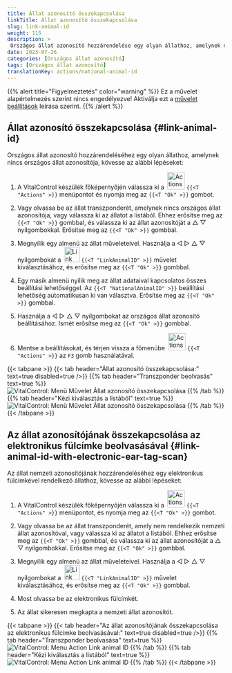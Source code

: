 ```yaml
---
title: Állat azonosító összekapcsolása
linkTitle: Állat azonosító összekapcsolása
slug: link-animal-id
weight: 115
description: >
 Országos állat azonosító hozzárendelése egy olyan állathoz, amelynek nincs országos állat azonosítója
date: 2023-07-26
categories: [Országos állat azonosító]
tags: [Országos állat azonosító]
translationKey: actions/national-animal-id
---
```

{{% alert title="Figyelmeztetés" color="warning" %}}
Ez a művelet alapértelmezés szerint nincs engedélyezve! Aktiválja ezt a [művelet beállítások](../setting/) leírása szerint.
{{% /alert %}}

## Állat azonosító összekapcsolása {#link-animal-id}
 
Országos állat azonosító hozzárendeléséhez egy olyan állathoz, amelynek nincs országos állat azonosítója, kövesse az alábbi lépéseket:

1. A VitalControl készülék főképernyőjén válassza ki a &nbsp;<img src="/icons/actions.svg" width="40" align="bottom" alt="Actions" /> `{{<T "Actions" >}}` menüpontot és nyomja meg az `{{<T "Ok" >}}` gombot.

2. Vagy olvassa be az állat transzponderét, amelynek nincs országos állat azonosítója, vagy válassza ki az állatot a listából. Ehhez erősítse meg az `{{<T "Ok" >}}` gombbal, és válassza ki az állat azonosítóját a △ ▽ nyílgombokkal. Erősítse meg az `{{<T "Ok" >}}` gombbal.

3. Megnyílik egy almenü az állat műveleteivel. Használja a ◁ ▷ △ ▽ nyílgombokat a &nbsp;<img src="/icons/actions/link-nais-id.svg" width="35" align="bottom" alt="Link animal ID" /> `{{<T "LinkAnimalID" >}}` művelet kiválasztásához, és erősítse meg az `{{<T "Ok" >}}` gombbal.

4. Egy másik almenü nyílik meg az állat adataival kapcsolatos összes beállítási lehetőséggel. Az `{{<T "NationalAnimalID" >}}` beállítási lehetőség automatikusan ki van választva. Erősítse meg az `{{<T "Ok" >}}` gombbal.

5. Használja a ◁ ▷ △ ▽ nyílgombokat az országos állat azonosító beállításához. Ismét erősítse meg az `{{<T "Ok" >}}` gombbal.

6. Mentse a beállításokat, és térjen vissza a főmenübe &nbsp;<img src="/icons/actions.svg" width="40" align="bottom" alt="Actions" /> `{{<T "Actions" >}}` az `F3` gomb használatával.

{{< tabpane >}}
{{< tab header="Állat azonosító összekapcsolása:" text=true disabled=true />}}
{{% tab header="Transzponder beolvasás" text=true %}}
![VitalControl: Menü Művelet Állat azonosító összekapcsolása](../images/linkanimalid-scan.png "Állat azonosító összekapcsolása")
{{% /tab %}}
{{% tab header="Kézi kiválasztás a listából" text=true %}}
![VitalControl: Menü Művelet Állat azonosító összekapcsolása](../images/linkanimalid.png "Állat azonosító összekapcsolása")
{{% /tab %}}
{{< /tabpane >}}

## Az állat azonosítójának összekapcsolása az elektronikus fülcímke beolvasásával {#link-animal-id-with-electronic-ear-tag-scan}

Az állat nemzeti azonosítójának hozzárendeléséhez egy elektronikus fülcímkével rendelkező állathoz, kövesse az alábbi lépéseket:

1. A VitalControl készülék főképernyőjén válassza ki a &nbsp;<img src="/icons/actions.svg" width="40" align="bottom" alt="Actions" /> `{{<T "Actions" >}}` menüpontot, és nyomja meg az `{{<T "Ok" >}}` gombot.

2. Vagy olvassa be az állat transzponderét, amely nem rendelkezik nemzeti állat azonosítóval, vagy válassza ki az állatot a listából. Ehhez erősítse meg az `{{<T "Ok" >}}` gombbal, és válassza ki az állat azonosítóját a △ ▽ nyílgombokkal. Erősítse meg az `{{<T "Ok" >}}` gombbal.

3. Megnyílik egy almenü az állat műveleteivel. Használja a ◁ ▷ △ ▽ nyílgombokat a &nbsp;<img src="/icons/actions/scan-nais-id.svg" width="35" align="bottom" alt="Link animal ID" />  `{{<T "LinkAnimalID" >}}` művelet kiválasztásához, és erősítse meg az `{{<T "Ok" >}}` gombbal.

4. Most olvassa be az elektronikus fülcímkét.

5. Az állat sikeresen megkapta a nemzeti állat azonosítót.

{{< tabpane >}}
{{< tab header="Az állat azonosítójának összekapcsolása az elektronikus fülcímke beolvasásával:" text=true disabled=true />}}
{{% tab header="Transzponder beolvasása" text=true %}}
![VitalControl: Menu Action Link animal ID](../images/linkanimalidscan-scan.png "Link animal ID")
{{% /tab %}}
{{% tab header="Kézi kiválasztás a listából" text=true %}}
![VitalControl: Menu Action Link animal ID](../images/linkanimalidscan.png "Link animal ID")
{{% /tab %}}
{{< /tabpane >}}
